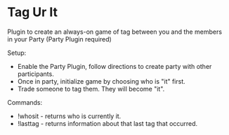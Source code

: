 # Tag Ur It
Plugin to create an always-on game of tag between
you and the members in your Party (Party Plugin required)

Setup: 
- Enable the Party Plugin, follow directions to create party with other participants.
- Once in party, initialize game by choosing who is "it" first.
- Trade someone to tag them. They will become "it".

Commands:
- !whosit - returns who is currently it.
- !lasttag - returns information about that last tag that occurred.
